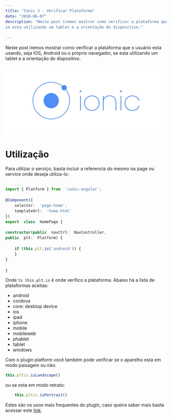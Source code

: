 ```yaml
---
title: "Ionic 3 - Verificar Plataforma"
date: "2018-06-07"
description: "Neste post iremos mostrar como verificar a plataforma que o usuário esta usando, seja IOS, Android ou o próprio navegador, 
se esta utilizando um tablet e a orientação do dispositivo."

---
```


Neste post iremos mostrar como verificar a plataforma que o usuário esta usando, seja IOS, Android ou o próprio navegador, 
se esta utilizando um tablet e a orientação do dispositivo.

![](https://raw.githubusercontent.com/CassioPimentel/cassiopimentel.github.io/master/images/pluginPreviewVSCodeIonic/ionic.jpeg)

# Utilização

Para utilizar o serviço, basta incluir a referencia do mesmo na page ou service onde deseja utiliza-lo:

```ts
    ...
import { Platform } from  'ionic-angular';

@Component({
    selector:  'page-home',
    templateUrl:  'home.html'
})
export  class  HomePage {

constructor(public  navCtrl:  NavController,
public  plt:  Platform) {

    if (this.plt.is('android')) {
    }
}

}
```

Onde ```ts this.plt.is``` é onde verifico a plataforma. Abaixo há a lista de plataformas aceitas:

 - android
 - cordova 
 - core: desktop device
 - ios
 - ipad 
 - iphone 
 - mobile 
 - mobileweb 
 - phablet 
 - tablet 
 - windows

Com o plugin platform você também pode verificar se o aparelho esta em modo paisagem ou não:

```ts
this.pltis.isLandscape()
```

ou se esta em modo retrato:

```ts
    this.pltis.isPortrait()
```

Estes são os usos mais frequentes do plugin, caso queira saber mais basta acessar este [link](https://ionicframework.com/docs/api/platform/Platform/).
